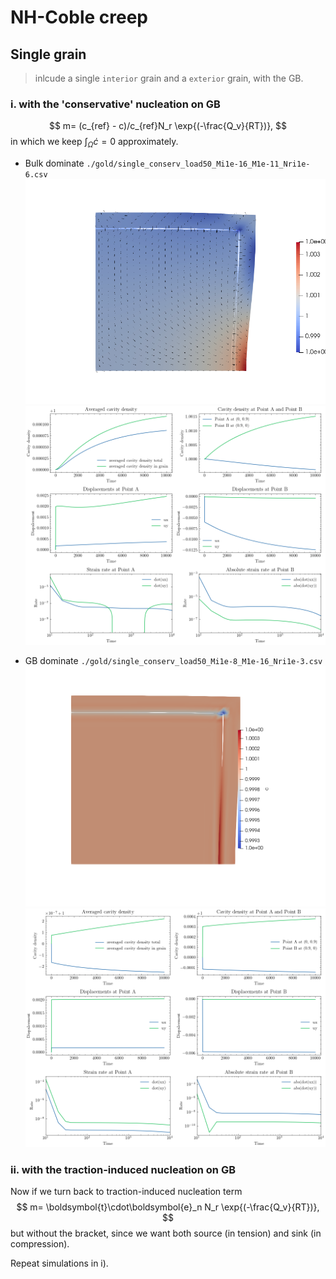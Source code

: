 <!-- results summary for NH-Colbe creep simulations using coupled creep cavitation model -->
<!-- Yangyuanchen Liu -->

# NH-Coble creep

## Single grain

> inlcude a single `interior` grain and a `exterior` grain, with the GB.

### i. with the 'conservative' nucleation on GB

$$
m= (c_{ref} - c)/c_{ref}N_r \exp{(-\frac{Q_v}{RT})},
$$
in which we keep $\int_\Omega\dot{c}=0$ approximately.

* Bulk dominate
  `./gold/single_conserv_load50_Mi1e-16_M1e-11_Nri1e-6.csv`
  ![](./post/single_conserv_load50_Mi1e-16_M1e-11_Nri1e-6_c.png)
  ![](./post/single_conserv_bulk.png)

* GB dominate
  `./gold/single_conserv_load50_Mi1e-8_M1e-16_Nri1e-3.csv`
  ![](./post/single_conserv_load50_Mi1e-8_M1e-16_Nri1e-3_c.png)
  ![](./post/single_conserv_gb.png)

### ii. with the traction-induced nucleation on GB

Now if we turn back to traction-induced nucleation term
$$
m= \boldsymbol{t}\cdot\boldsymbol{e}_n N_r \exp{(-\frac{Q_v}{RT})},
$$
but without the bracket, since we want both source (in tension) and sink (in compression).

Repeat simulations in i).




